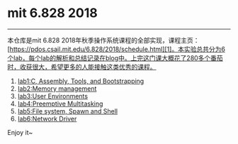 # mit 6.828 2018

---
本仓库是mit 6.828 2018年秋季操作系统课程的全部实现，课程主页：[https://pdos.csail.mit.edu/6.828/2018/schedule.html][1]。本实验总共分为6个lab，每个lab的解析和总结记录在blog中。上完这门课大概花了280多个番茄时，收获很大，希望更多的人能接触这类优秀的课程。


1. [lab1:C, Assembly, Tools, and Bootstrapping][2]
2. [lab2:Memory management][3]
3. [lab3:User Environments][4]
4. [lab4:Preemptive Multitasking][5]
5. [lab5:File system, Spawn and Shell][6]
6. [lab6:Network Driver][7]

Enjoy it~


  [1]: https://pdos.csail.mit.edu/6.828/2018/schedule.html
  [2]: https://www.cnblogs.com/gatsby123/p/9759153.html
  [3]: https://www.cnblogs.com/gatsby123/p/9832223.html
  [4]: https://www.cnblogs.com/gatsby123/p/9838304.html
  [5]: https://www.cnblogs.com/gatsby123/p/9930630.html
  [6]: https://www.cnblogs.com/gatsby123/p/9950705.html
  [7]: https://www.cnblogs.com/gatsby123/p/10080311.html